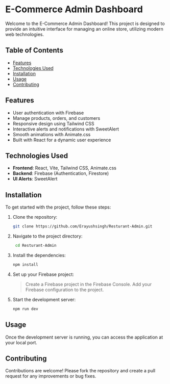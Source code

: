 # E-Commerce Admin Dashboard

Welcome to the E-Commerce Admin Dashboard! This project is designed to provide an intuitive interface for managing an online store, utilizing modern web technologies.

## Table of Contents

- [Features](#features)
- [Technologies Used](#technologies-used)
- [Installation](#installation)
- [Usage](#usage)
- [Contributing](#contributing)


## Features

- User authentication with Firebase
- Manage products, orders, and customers
- Responsive design using Tailwind CSS
- Interactive alerts and notifications with SweetAlert
- Smooth animations with Animate.css
- Built with React for a dynamic user experience

## Technologies Used

- **Frontend**: React, Vite, Tailwind CSS, Animate.css
- **Backend**: Firebase (Authentication, Firestore)
- **UI Alerts**: SweetAlert

## Installation

To get started with the project, follow these steps:

1. Clone the repository:

   ```bash
   git clone https://github.com/Erayushsingh/Resturant-Admin.git

2. Navigate to the project directory:

   ```bash
    cd Resturant-Admin

3. Install the dependencies:

   ```bash
   npm install

4. Set up your Firebase project:

   >Create a Firebase project in the Firebase Console.
   >Add your Firebase configuration to the project.

5. Start the development server:

   ```bash
   npm run dev
   

## Usage
Once the development server is running, you can access the application at your local port.

## Contributing
Contributions are welcome! Please fork the repository and create a pull request for any improvements or bug fixes.


